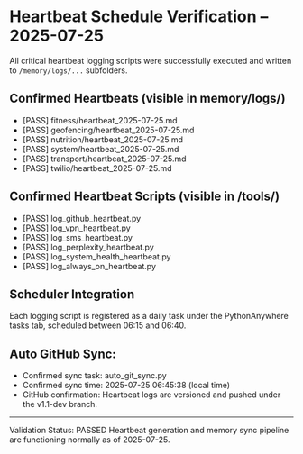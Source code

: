 # Heartbeat Schedule Verification – 2025-07-25

All critical heartbeat logging scripts were successfully executed and written to `/memory/logs/...` subfolders.

## Confirmed Heartbeats (visible in memory/logs/)
- [PASS] fitness/heartbeat_2025-07-25.md
- [PASS] geofencing/heartbeat_2025-07-25.md
- [PASS] nutrition/heartbeat_2025-07-25.md
- [PASS] system/heartbeat_2025-07-25.md
- [PASS] transport/heartbeat_2025-07-25.md
- [PASS] twilio/heartbeat_2025-07-25.md

## Confirmed Heartbeat Scripts (visible in /tools/)
- [PASS] log_github_heartbeat.py
- [PASS] log_vpn_heartbeat.py
- [PASS] log_sms_heartbeat.py
- [PASS] log_perplexity_heartbeat.py
- [PASS] log_system_health_heartbeat.py
- [PASS] log_always_on_heartbeat.py

## Scheduler Integration
Each logging script is registered as a daily task under the PythonAnywhere tasks tab, scheduled between 06:15 and 06:40.

## Auto GitHub Sync:
- Confirmed sync task: auto_git_sync.py
- Confirmed sync time: 2025-07-25 06:45:38 (local time)
- GitHub confirmation: Heartbeat logs are versioned and pushed under the v1.1-dev branch.

---

Validation Status: PASSED
Heartbeat generation and memory sync pipeline are functioning normally as of 2025-07-25.
